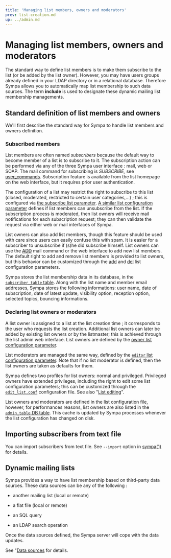 ```yaml
---
title: 'Managing list members, owners and moderators'
prev: list-creation.md
up: ../admin.md
---
```


Managing list members, owners and moderators
============================================

The standard way to define list members is to make them subscribe to the list (or be added by the list owner). However, you may have users groups already defined in your LDAP directory or in a relational database. Therefore Sympa allows you to automatically map list membership to such data sources. The term **include** is used to designate these dynamic mailing list membership managements.

Standard definition of list members and owners
----------------------------------------------

We'll first describe the standard way for Sympa to handle list members and owners definition.

### Subscribed members

List members are often named *subscribers* because the default way to become member of a list is to subscribe to it. The subscription action can be performed via any of the three Sympa user interface : mail, web or SOAP. The mail command for subscribing is *SUBSCRIBE,* see ~~[user_commands](../mail-commands.md#user_commands)~~. Subscription feature is available from the list homepage on the web interface, but it requires prior user authentication.

The configuration of a list may restrict the right to subscribe to this list (closed, moderated, restricted to certain user categories,...) ; this is configured via [the subscribe list parameter](/gpldoc/man/sympa_config.5.html#subscribe). [A similar list configuration parameter](/gpldoc/man/sympa_config.5.html#unsubscribe) defines if list members can unsubscribe from the list. If the subscription process is moderated, then list owners will receive mail notifications for each subscription request; they can then validate the request via either web or mail interfaces of Sympa.

List owners can also add list members, though this feature should be used with care since users can easily confuse this with spam. It is easier for a subscriber to unsubscribe if (s)he did subscribe himself. List owners can use the ~~[ADD](../mail-commands.md#owner_commands)~~ mail command or the web interface to add new list members. The default right to add and remove list members is provided to list owners, but this behavior can be customized through the [add](/gpldoc/man/sympa_config.5.html#add) and [del](/gpldoc/man/sympa_config.5.html#del) list configuration parameters.

Sympa stores the list membership data in its database, in the [`subscriber_table` table](/gpldoc/man/sympa_database.5.html#subscriber_table). Along with the list name and member email addresses, Sympa stores the following informations: user name, date of subscription, date of latest update, visibility option, reception option, selected topics, bouncing informations.

### Declaring list owners or moderators

A list owner is assigned to a list at the list creation time ; it corresponds to the user who requests the list creation. Additional list owners can later be added by existing list owners or by the listmaster; this is achieved through the list admin web interface. List owners are defined by the [owner list configuration parameter](/gpldoc/man/sympa_config.5.html#owner).

List moderators are managed the same way, defined by the [`editor` list configuration parameter](/gpldoc/man/sympa_config.5.html#editor). Note that if no list moderator is defined, then the list owners are taken as defaults for them.

Sympa defines two profiles for list owners: normal and privileged. Privileged owners have extended privileges, including the right to edit some list configuration parameters; this can be customized through the [`edit_list.conf`](/gpldoc/man/edit_list.conf.5.html) configuration file.
See also "[List editing](list-creation.md#list-editing)".

List owners and moderators are defined in the list configuration file, however, for performances reasons, list owners are also listed in the [`admin_table` DB table](/gpldoc/man/sympa_database.5.html#admin_table). This cache is updated by Sympa processes whenever the list configuration has changed on disk.

Importing subscribers from text file
------------------------------------

You can import subscribers from text file.  See `--import` option in [sympa(1)](/gpldoc/man/sympa.1.html) for details.

Dynamic mailing lists
---------------------

Sympa provides a way to have list membership based on third-party data sources. These data sources can be any of the following :

  - another mailing list (local or remote)

  - a flat file (local or remote)

  - an SQL query

  - an LDAP search operation

Once the data sources defined, the Sympa server will cope with the data updates.

See "[Data sources](../customize/data-sources.md) for details.

